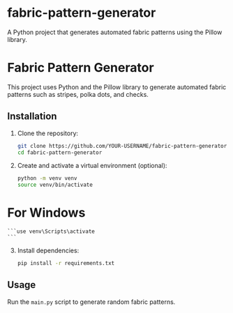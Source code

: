 # fabric-pattern-generator
A Python project that generates automated fabric patterns using the Pillow library.

# Fabric Pattern Generator

This project uses Python and the Pillow library to generate automated fabric patterns such as stripes, polka dots, and checks.

## Installation

1. Clone the repository:
    ```bash
    git clone https://github.com/YOUR-USERNAME/fabric-pattern-generator.git
    cd fabric-pattern-generator
    ```

2. Create and activate a virtual environment (optional):
    ```bash
    python -m venv venv
    source venv/bin/activate  
# For Windows
    ```use venv\Scripts\activate
    ```

3. Install dependencies:
    ```bash
    pip install -r requirements.txt
    ```

## Usage

Run the `main.py` script to generate random fabric patterns.
